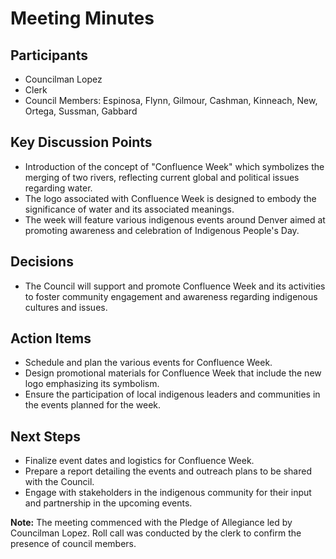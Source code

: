 # Meeting Minutes

## Participants
- Councilman Lopez
- Clerk 
- Council Members: Espinosa, Flynn, Gilmour, Cashman, Kinneach, New, Ortega, Sussman, Gabbard

## Key Discussion Points
- Introduction of the concept of "Confluence Week" which symbolizes the merging of two rivers, reflecting current global and political issues regarding water.
- The logo associated with Confluence Week is designed to embody the significance of water and its associated meanings.
- The week will feature various indigenous events around Denver aimed at promoting awareness and celebration of Indigenous People's Day.

## Decisions
- The Council will support and promote Confluence Week and its activities to foster community engagement and awareness regarding indigenous cultures and issues.

## Action Items
- Schedule and plan the various events for Confluence Week.
- Design promotional materials for Confluence Week that include the new logo emphasizing its symbolism.
- Ensure the participation of local indigenous leaders and communities in the events planned for the week.

## Next Steps
- Finalize event dates and logistics for Confluence Week.
- Prepare a report detailing the events and outreach plans to be shared with the Council.
- Engage with stakeholders in the indigenous community for their input and partnership in the upcoming events. 

**Note:** The meeting commenced with the Pledge of Allegiance led by Councilman Lopez. Roll call was conducted by the clerk to confirm the presence of council members.